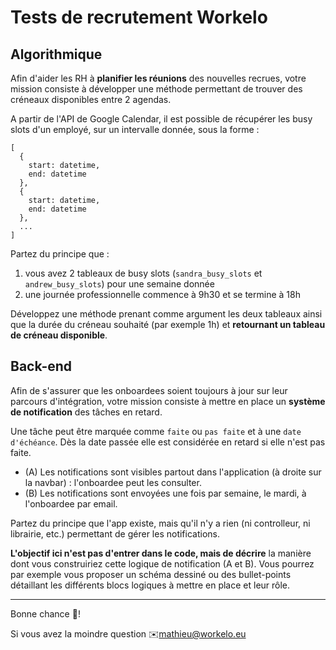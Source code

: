 # Tests de recrutement Workelo

## Algorithmique
Afin d'aider les RH à **planifier les réunions** des nouvelles recrues, votre mission consiste à développer une méthode permettant de trouver des créneaux disponibles entre 2 agendas.

A partir de l'API de Google Calendar, il est possible de récupérer les busy slots d'un employé, sur un intervalle donnée, sous la forme :
```
[
  {
    start: datetime,
    end: datetime
  },
  {
    start: datetime,
    end: datetime
  },
  ...
]
```

Partez du principe que :
1. vous avez 2 tableaux de busy slots (`sandra_busy_slots` et `andrew_busy_slots`) pour une semaine donnée
2. une journée professionnelle commence à 9h30 et se termine à 18h

Développez une méthode prenant comme argument les deux tableaux ainsi que la durée du créneau souhaité (par exemple 1h) et **retournant un tableau de créneau disponible**.


## Back-end
Afin de s'assurer que les onboardees soient toujours à jour sur leur parcours d'intégration, votre mission consiste à mettre en place un **système de notification** des tâches en retard.

Une tâche peut être marquée comme `faite` ou `pas faite` et à une `date d'échéance`. Dès la date passée elle est considérée en retard si elle n'est pas faite.

- (A) Les notifications sont visibles partout dans l'application (à droite sur la navbar) : l'onboardee peut les consulter.
- (B) Les notifications sont envoyées une fois par semaine, le mardi, à l'onboardee par email.

Partez du principe que l'app existe, mais qu'il n'y a rien (ni controlleur, ni librairie, etc.) permettant de gérer les notifications.

**L'objectif ici n'est pas d'entrer dans le code, mais de décrire** la manière dont vous construiriez cette logique de notification (A et B). Vous pourrez par exemple vous proposer un schéma dessiné ou des bullet-points détaillant les différents blocs logiques à mettre en place et leur rôle.


---
Bonne chance 💪!

Si vous avez la moindre question ✉️mathieu@workelo.eu
